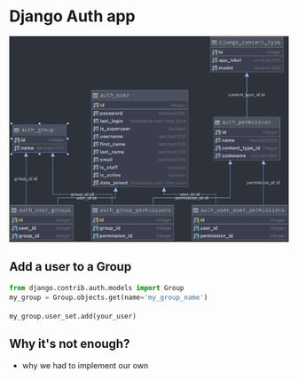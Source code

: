 # Django Auth app

![django-auth-tables.png](django-auth-tables.png)

## Add a user to a Group

```python
from django.contrib.auth.models import Group
my_group = Group.objects.get(name='my_group_name')

my_group.user_set.add(your_user)
```

## Why it's not enough?

- why we had to implement our own